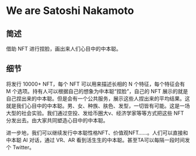 # We are Satoshi Nakamoto

## 简述

借助 NFT 进行捏脸，画出来人们心目中的中本聪。

## 细节

将发行 10000+ NFT，每个 NFT 可以用来描述长相的 N 个特征，每个特征会有 M 个选项。持有人可以根据自己的想象为中本聪“捏脸”，自己的 NFT 展示的就是自己捏出来的中本聪。但是会有一个公共服务，展示这些人捏出来的平均结果。这就是我们心目中的中本聪。男、女、种族、肤色、发型，一切皆有可能。这是一场大型的社会实验。我们通过空投、发给币圈大v、经济学家等等方式把这些 NFT 分发出去。由大家共同塑造心目中的中本聪。

进一步地，我们可以继续发行中本聪性格NFT、价值观NFT……。人们可以直接和中本聪 AI 对话，通过 VR、AR 看到活生生的中本聪。甚至TA可以每隔一段时间发个 Twitter。

